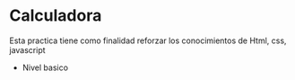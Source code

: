 # Calculadora
Esta practica tiene como finalidad reforzar los conocimientos de Html, css, javascript

* Nivel basico